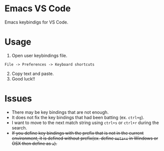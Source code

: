 # Emacs VS Code
Emacs keybindigs for VS Code.

# Usage
1. Open user keybindings file.
```
File -> Preferences -> Keyboard shortcuts
```
2. Copy text and paste.
3. Good luck!!

# Issues
- There may be key bindings that are not enough.
- It does not fix the key bindings that had been batting (ex. `ctrl+g`).
- I want to move to the next match string using `ctrl+s` or `ctrl+r` during the search.
- <del>If you define key bindings with the prefix that is not in the current environment, it is defined without prefix(ex. define `meta+x` in Windows or OSX then define as `x`).</del>
